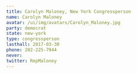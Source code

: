 ```yaml
---
title: Carolyn Maloney, New York Congressperson
name: Carolyn Maloney
avatar: /ui/img/avatars/Carolyn_Maloney.jpg
party: democrat
state: new-york
type: congressperson
lasthall: 2017-03-30
phone: 202-225-7944
never: 
twitter: RepMaloney
---
```

